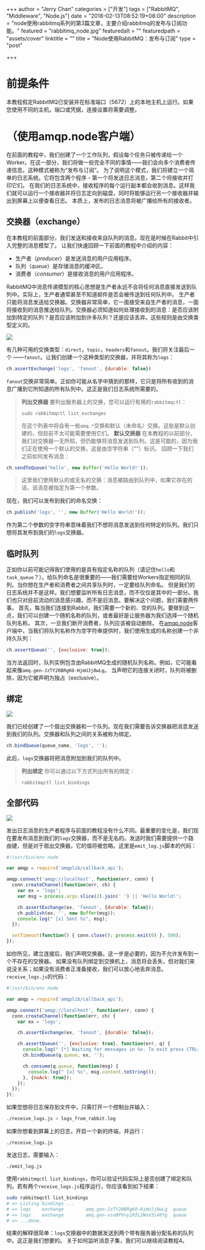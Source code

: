 +++
author = "Jerry Chan"
categories = ["开发"]
tags = ["RabbitMQ", "Middleware", "Node.js"]
date = "2018-02-13T08:52:19+08:00"
description = "node使用rabbitmq系列的第3篇文章，主要介绍rabbitmq的发布与订阅功能。"
featured = "rabbitmq_node.jpg"
featuredalt = ""
featuredpath = "assets/cover"
linktitle = ""
title = "Node使用RabbitMQ：发布与订阅"
type = "post"

+++

# 前提条件

本教程假定RabbitMQ已安装并在标准端口（5672）上的本地主机上运行。如果您使用不同的主机，端口或凭据，连接设置将需要调整。

# （使用amqp.node客户端）

在前面的教程中，我们创建了一个工作队列，假设每个任务只被传递给一个Worker。在这一部分，我们将做一些完全不同的事情——我们会向多个消费者传递信息。这种模式被称为“发布与订阅”。 为了说明这个模式，我们将建立一个简单的日志系统。它将包含两个程序 - 第一个将发送日志消息，第二个将接收并打印它们。 在我们的日志系统中，接收程序的每个运行副本都会收到消息。这样我们就可以运行一个接收器并将日志定向到磁盘，同时将能够运行另一个接收器并输出到屏幕上以便查看日志。 本质上，发布的日志消息将被广播给所有的接收者。

## 交换器（exchange）

在本教程的前面部分，我们发送和接收来自队列的消息。现在是时候在Rabbit中引入完整的消息模型了。 让我们快速回顾一下前面的教程中介绍的内容：

*   生产者（_producer_）是发送消息的用户应用程序。
*   队列（_queue_）是存储消息的缓冲区。
*   消费者（_consumer_）是接收消息的用户应用程序。

RabbitMQ中消息传递模型的核心思想是生产者永远不会将任何消息直接发送到队列中。实际上，生产者通常甚至不知道邮件是否会被传送到任何队列中。 生产者只能将消息发送给交换器。交换器非常简单，它一面接受来自生产者的消息，一面将接收到的消息推送给队列。交换器必须知道如何处理接收到的消息：是否应该附加到特定的队列？是否应该附加到许多队列？还是应该丢弃。这些规则是由交换类型定义的。

![](/assets/blog/2018-02/exchanges.png) 

有几种可用的交换类型：`direct`，`topic`，`headers`和`fanout`。我们将关注最后一个 ——`fanout`。让我们创建一个这种类型的交换器，并将其称为`logs`：

```js
ch.assertExchange('logs', 'fanout', {durable: false})
```

`fanout`交换非常简单。正如你可能从名字中猜到的那样，它只是将所有收到的消息广播到它所知道的所有队列中。这正是我们日志系统所需要的。

> **列出交换器** 要列出服务器上的交换，您可以运行有用的`rabbitmqctl`：
>
>     sudo rabbitmqctl list_exchanges
>       
>
> 在这个列表中将会有一些`amq.*`交换和默认（未命名）交换。这些是默认创建的，但目前不太可能需要使用它们。 **默认交换器** 在本教程的以前部分，我们对交换器一无所知，但仍能够将消息发送到队列。这是可能的，因为我们正在使用一个默认的交换，这是由空字符串（""）标识。 回顾一下我们之前如何发布消息：
>
```js
ch.sendToQueue('hello', new Buffer('Hello World!'));
```
>
> 这里我们使用默认的或无名的交换：消息被路由到队列中，如果它存在的话，该消息被指定为第一个参数。

现在，我们可以发布到我们的命名交换：

```js
ch.publish('logs', '', new Buffer('Hello World!'));
```

作为第二个参数的空字符串意味着我们不想将消息发送到任何特定的队列。我们只想将其发布到我们的`logs`交换器。

## 临时队列

正如你以前可能记得我们使用的是具有指定名称的队列（请记住`hello`和`task_queue`？）。给队列命名是很重要的——我们需要给Workers指定相同的队列。当你想在生产者和消费者之间共享队列时，一定要给队列命名。 但是我们的日志系统并不是这样。我们想要监听所有日志消息，而不仅仅是其中的一部分。我们也只对目前流动的消息感兴趣，而不是旧消息。要解决这个问题，我们需要两件事。 首先，每当我们连接到Rabbit，我们需要一个新的、空的队列。要做到这一点，我们可以创建一个随机名称的队列，或者最好是让服务器为我们选择一个随机队列名称。 其次，一旦我们断开消费者，队列应该被自动删除。 在[amqp.node](http://www.squaremobius.net/amqp.node/)客户端中，当我们将队列名称作为空字符串提供时，我们使用生成的名称创建一个非持久队列：

```js
ch.assertQueue('', {exclusive: true});
```

当方法返回时，队列实例包含由RabbitMQ生成的随机队列名称。例如，它可能看起来像`amq.gen-JzTY20BRgKO-HjmUJj0wLg`。 当声明它的连接关闭时，队列将被删除，因为它被声明为独占（exclusive）。

## 绑定

![](/assets/blog/2018-02/bindings.png) 

我们已经创建了一个扇出交换器和一个队列。现在我们需要告诉交换器把消息发送到我们的队列。交换器和队列之间的关系被称为绑定。

```js
ch.bindQueue(queue_name, 'logs', '');
```

此后，`logs`交换器将把消息附加到我们的队列中。

> **列出绑定** 你可以通过以下方式列出所有的绑定：
>
>     rabbitmqctl list_bindings
>       

## 全部代码

![](/assets/blog/2018-02/python-three-overall.png) 

发出日志消息的生产者程序与前面的教程没有什么不同。最重要的变化是，我们现在要发布消息到我们的`logs`交换器，而不是无名的。发送时我们需要提供一个路由键，但是对于扇出交换器，它的值将被忽略。这里是`emit_log.js`脚本的代码：

```js
#!/usr/bin/env node

var amqp = require('amqplib/callback_api');

amqp.connect('amqp://localhost', function(err, conn) {
  conn.createChannel(function(err, ch) {
    var ex = 'logs';
    var msg = process.argv.slice(2).join(' ') || 'Hello World!';

    ch.assertExchange(ex, 'fanout', {durable: false});
    ch.publish(ex, '', new Buffer(msg));
    console.log(" [x] Sent %s", msg);
  });

  setTimeout(function() { conn.close(); process.exit(0) }, 500);
});
```

如你所见，建立连接后，我们声明交换器。这一步是必要的，因为不允许发布到一个不存在的交换器。 如果没有队列绑定到交换机上，消息将会丢失，但对我们来说没关系；如果没有消费者正准备接收，我们可以放心地丢弃消息。 `receive_logs.js`的代码：

```js
#!/usr/bin/env node

var amqp = require('amqplib/callback_api');

amqp.connect('amqp://localhost', function(err, conn) {
  conn.createChannel(function(err, ch) {
    var ex = 'logs';

    ch.assertExchange(ex, 'fanout', {durable: false});

    ch.assertQueue('', {exclusive: true}, function(err, q) {
      console.log(" [*] Waiting for messages in %s. To exit press CTRL+C", q.queue);
      ch.bindQueue(q.queue, ex, '');

      ch.consume(q.queue, function(msg) {
        console.log(" [x] %s", msg.content.toString());
      }, {noAck: true});
    });
  });
});
```

如果您想将日志保存到文件中，只需打开一个控制台并输入：

```sh
./receive_logs.js > logs_from_rabbit.log
```

如果你想看到屏幕上的日志，开启一个新的终端，并运行：

    ./receive_logs.js


发送日志，需要输入：

    ./emit_log.js


使用`rabbitmqctl list_bindings`，你可以验证代码实际上是否创建了绑定和队列。若有两个`receive_logs.js`程序运行，你应该看到如下结果：

```sh
sudo rabbitmqctl list_bindings
# => Listing bindings ...
# => logs    exchange        amq.gen-JzTY20BRgKO-HjmUJj0wLg  queue           []
# => logs    exchange        amq.gen-vso0PVvyiRIL2WoV3i48Yg  queue           []
# => ...done.
```

结果的解释很简单：`logs`交换器中的数据发送到两个带有服务器分配名称的队列中。这正是我们想要的。 关于如何监听消息子集，我们可以继续阅读教程4。
